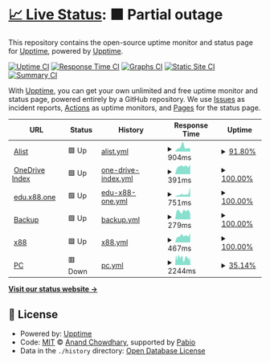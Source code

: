 # [📈 Live Status](https://demo): <!--live status--> **🟧 Partial outage**

This repository contains the open-source uptime monitor and status page for [Upptime](https://upptime.js.org), powered by [Upptime](https://github.com/upptime/upptime).

[![Uptime CI](https://github.com/lequan2909/uptime/workflows/Uptime%20CI/badge.svg)](https://github.com/lequan2909/uptime/actions?query=workflow%3A%22Uptime+CI%22)
[![Response Time CI](https://github.com/lequan2909/uptime/workflows/Response%20Time%20CI/badge.svg)](https://github.com/lequan2909/uptime/actions?query=workflow%3A%22Response+Time+CI%22)
[![Graphs CI](https://github.com/lequan2909/uptime/workflows/Graphs%20CI/badge.svg)](https://github.com/lequan2909/uptime/actions?query=workflow%3A%22Graphs+CI%22)
[![Static Site CI](https://github.com/lequan2909/uptime/workflows/Static%20Site%20CI/badge.svg)](https://github.com/lequan2909/uptime/actions?query=workflow%3A%22Static+Site+CI%22)
[![Summary CI](https://github.com/lequan2909/uptime/workflows/Summary%20CI/badge.svg)](https://github.com/lequan2909/uptime/actions?query=workflow%3A%22Summary+CI%22)

With [Upptime](https://upptime.js.org), you can get your own unlimited and free uptime monitor and status page, powered entirely by a GitHub repository. We use [Issues](https://github.com/upptime/upptime/issues) as incident reports, [Actions](https://github.com/lequan2909/uptime/actions) as uptime monitors, and [Pages](https://demo) for the status page.

<!--start: status pages-->
<!-- This summary is generated by Upptime (https://github.com/upptime/upptime) -->
<!-- Do not edit this manually, your changes will be overwritten -->
<!-- prettier-ignore -->
| URL | Status | History | Response Time | Uptime |
| --- | ------ | ------- | ------------- | ------ |
| <img alt="" src="https://icons.duckduckgo.com/ip3/dl.alisttr.top.ico" height="13"> [Alist](https://dl.alisttr.top) | 🟩 Up | [alist.yml](https://github.com/lequan2909/uptime/commits/HEAD/history/alist.yml) | <details><summary><img alt="Response time graph" src="./graphs/alist/response-time-week.png" height="20"> 904ms</summary><br><a href="https://lequan2909.github.io/uptime/history/alist"><img alt="Response time 826" src="https://img.shields.io/endpoint?url=https%3A%2F%2Fraw.githubusercontent.com%2Flequan2909%2Fuptime%2FHEAD%2Fapi%2Falist%2Fresponse-time.json"></a><br><a href="https://lequan2909.github.io/uptime/history/alist"><img alt="24-hour response time 1334" src="https://img.shields.io/endpoint?url=https%3A%2F%2Fraw.githubusercontent.com%2Flequan2909%2Fuptime%2FHEAD%2Fapi%2Falist%2Fresponse-time-day.json"></a><br><a href="https://lequan2909.github.io/uptime/history/alist"><img alt="7-day response time 904" src="https://img.shields.io/endpoint?url=https%3A%2F%2Fraw.githubusercontent.com%2Flequan2909%2Fuptime%2FHEAD%2Fapi%2Falist%2Fresponse-time-week.json"></a><br><a href="https://lequan2909.github.io/uptime/history/alist"><img alt="30-day response time 826" src="https://img.shields.io/endpoint?url=https%3A%2F%2Fraw.githubusercontent.com%2Flequan2909%2Fuptime%2FHEAD%2Fapi%2Falist%2Fresponse-time-month.json"></a><br><a href="https://lequan2909.github.io/uptime/history/alist"><img alt="1-year response time 826" src="https://img.shields.io/endpoint?url=https%3A%2F%2Fraw.githubusercontent.com%2Flequan2909%2Fuptime%2FHEAD%2Fapi%2Falist%2Fresponse-time-year.json"></a></details> | <details><summary><a href="https://lequan2909.github.io/uptime/history/alist">91.80%</a></summary><a href="https://lequan2909.github.io/uptime/history/alist"><img alt="All-time uptime 93.15%" src="https://img.shields.io/endpoint?url=https%3A%2F%2Fraw.githubusercontent.com%2Flequan2909%2Fuptime%2FHEAD%2Fapi%2Falist%2Fuptime.json"></a><br><a href="https://lequan2909.github.io/uptime/history/alist"><img alt="24-hour uptime 61.06%" src="https://img.shields.io/endpoint?url=https%3A%2F%2Fraw.githubusercontent.com%2Flequan2909%2Fuptime%2FHEAD%2Fapi%2Falist%2Fuptime-day.json"></a><br><a href="https://lequan2909.github.io/uptime/history/alist"><img alt="7-day uptime 91.80%" src="https://img.shields.io/endpoint?url=https%3A%2F%2Fraw.githubusercontent.com%2Flequan2909%2Fuptime%2FHEAD%2Fapi%2Falist%2Fuptime-week.json"></a><br><a href="https://lequan2909.github.io/uptime/history/alist"><img alt="30-day uptime 93.15%" src="https://img.shields.io/endpoint?url=https%3A%2F%2Fraw.githubusercontent.com%2Flequan2909%2Fuptime%2FHEAD%2Fapi%2Falist%2Fuptime-month.json"></a><br><a href="https://lequan2909.github.io/uptime/history/alist"><img alt="1-year uptime 93.15%" src="https://img.shields.io/endpoint?url=https%3A%2F%2Fraw.githubusercontent.com%2Flequan2909%2Fuptime%2FHEAD%2Fapi%2Falist%2Fuptime-year.json"></a></details>
| <img alt="" src="https://icons.duckduckgo.com/ip3/onedrive.alisttr.top.ico" height="13"> [OneDrive Index](https://onedrive.alisttr.top) | 🟩 Up | [one-drive-index.yml](https://github.com/lequan2909/uptime/commits/HEAD/history/one-drive-index.yml) | <details><summary><img alt="Response time graph" src="./graphs/one-drive-index/response-time-week.png" height="20"> 391ms</summary><br><a href="https://lequan2909.github.io/uptime/history/one-drive-index"><img alt="Response time 430" src="https://img.shields.io/endpoint?url=https%3A%2F%2Fraw.githubusercontent.com%2Flequan2909%2Fuptime%2FHEAD%2Fapi%2Fone-drive-index%2Fresponse-time.json"></a><br><a href="https://lequan2909.github.io/uptime/history/one-drive-index"><img alt="24-hour response time 470" src="https://img.shields.io/endpoint?url=https%3A%2F%2Fraw.githubusercontent.com%2Flequan2909%2Fuptime%2FHEAD%2Fapi%2Fone-drive-index%2Fresponse-time-day.json"></a><br><a href="https://lequan2909.github.io/uptime/history/one-drive-index"><img alt="7-day response time 391" src="https://img.shields.io/endpoint?url=https%3A%2F%2Fraw.githubusercontent.com%2Flequan2909%2Fuptime%2FHEAD%2Fapi%2Fone-drive-index%2Fresponse-time-week.json"></a><br><a href="https://lequan2909.github.io/uptime/history/one-drive-index"><img alt="30-day response time 430" src="https://img.shields.io/endpoint?url=https%3A%2F%2Fraw.githubusercontent.com%2Flequan2909%2Fuptime%2FHEAD%2Fapi%2Fone-drive-index%2Fresponse-time-month.json"></a><br><a href="https://lequan2909.github.io/uptime/history/one-drive-index"><img alt="1-year response time 430" src="https://img.shields.io/endpoint?url=https%3A%2F%2Fraw.githubusercontent.com%2Flequan2909%2Fuptime%2FHEAD%2Fapi%2Fone-drive-index%2Fresponse-time-year.json"></a></details> | <details><summary><a href="https://lequan2909.github.io/uptime/history/one-drive-index">100.00%</a></summary><a href="https://lequan2909.github.io/uptime/history/one-drive-index"><img alt="All-time uptime 100.00%" src="https://img.shields.io/endpoint?url=https%3A%2F%2Fraw.githubusercontent.com%2Flequan2909%2Fuptime%2FHEAD%2Fapi%2Fone-drive-index%2Fuptime.json"></a><br><a href="https://lequan2909.github.io/uptime/history/one-drive-index"><img alt="24-hour uptime 100.00%" src="https://img.shields.io/endpoint?url=https%3A%2F%2Fraw.githubusercontent.com%2Flequan2909%2Fuptime%2FHEAD%2Fapi%2Fone-drive-index%2Fuptime-day.json"></a><br><a href="https://lequan2909.github.io/uptime/history/one-drive-index"><img alt="7-day uptime 100.00%" src="https://img.shields.io/endpoint?url=https%3A%2F%2Fraw.githubusercontent.com%2Flequan2909%2Fuptime%2FHEAD%2Fapi%2Fone-drive-index%2Fuptime-week.json"></a><br><a href="https://lequan2909.github.io/uptime/history/one-drive-index"><img alt="30-day uptime 100.00%" src="https://img.shields.io/endpoint?url=https%3A%2F%2Fraw.githubusercontent.com%2Flequan2909%2Fuptime%2FHEAD%2Fapi%2Fone-drive-index%2Fuptime-month.json"></a><br><a href="https://lequan2909.github.io/uptime/history/one-drive-index"><img alt="1-year uptime 100.00%" src="https://img.shields.io/endpoint?url=https%3A%2F%2Fraw.githubusercontent.com%2Flequan2909%2Fuptime%2FHEAD%2Fapi%2Fone-drive-index%2Fuptime-year.json"></a></details>
| <img alt="" src="https://icons.duckduckgo.com/ip3/edu.x88.one.ico" height="13"> [edu.x88.one](https://edu.x88.one) | 🟩 Up | [edu-x88-one.yml](https://github.com/lequan2909/uptime/commits/HEAD/history/edu-x88-one.yml) | <details><summary><img alt="Response time graph" src="./graphs/edu-x88-one/response-time-week.png" height="20"> 751ms</summary><br><a href="https://lequan2909.github.io/uptime/history/edu-x88-one"><img alt="Response time 754" src="https://img.shields.io/endpoint?url=https%3A%2F%2Fraw.githubusercontent.com%2Flequan2909%2Fuptime%2FHEAD%2Fapi%2Fedu-x88-one%2Fresponse-time.json"></a><br><a href="https://lequan2909.github.io/uptime/history/edu-x88-one"><img alt="24-hour response time 2340" src="https://img.shields.io/endpoint?url=https%3A%2F%2Fraw.githubusercontent.com%2Flequan2909%2Fuptime%2FHEAD%2Fapi%2Fedu-x88-one%2Fresponse-time-day.json"></a><br><a href="https://lequan2909.github.io/uptime/history/edu-x88-one"><img alt="7-day response time 751" src="https://img.shields.io/endpoint?url=https%3A%2F%2Fraw.githubusercontent.com%2Flequan2909%2Fuptime%2FHEAD%2Fapi%2Fedu-x88-one%2Fresponse-time-week.json"></a><br><a href="https://lequan2909.github.io/uptime/history/edu-x88-one"><img alt="30-day response time 754" src="https://img.shields.io/endpoint?url=https%3A%2F%2Fraw.githubusercontent.com%2Flequan2909%2Fuptime%2FHEAD%2Fapi%2Fedu-x88-one%2Fresponse-time-month.json"></a><br><a href="https://lequan2909.github.io/uptime/history/edu-x88-one"><img alt="1-year response time 754" src="https://img.shields.io/endpoint?url=https%3A%2F%2Fraw.githubusercontent.com%2Flequan2909%2Fuptime%2FHEAD%2Fapi%2Fedu-x88-one%2Fresponse-time-year.json"></a></details> | <details><summary><a href="https://lequan2909.github.io/uptime/history/edu-x88-one">100.00%</a></summary><a href="https://lequan2909.github.io/uptime/history/edu-x88-one"><img alt="All-time uptime 100.00%" src="https://img.shields.io/endpoint?url=https%3A%2F%2Fraw.githubusercontent.com%2Flequan2909%2Fuptime%2FHEAD%2Fapi%2Fedu-x88-one%2Fuptime.json"></a><br><a href="https://lequan2909.github.io/uptime/history/edu-x88-one"><img alt="24-hour uptime 100.00%" src="https://img.shields.io/endpoint?url=https%3A%2F%2Fraw.githubusercontent.com%2Flequan2909%2Fuptime%2FHEAD%2Fapi%2Fedu-x88-one%2Fuptime-day.json"></a><br><a href="https://lequan2909.github.io/uptime/history/edu-x88-one"><img alt="7-day uptime 100.00%" src="https://img.shields.io/endpoint?url=https%3A%2F%2Fraw.githubusercontent.com%2Flequan2909%2Fuptime%2FHEAD%2Fapi%2Fedu-x88-one%2Fuptime-week.json"></a><br><a href="https://lequan2909.github.io/uptime/history/edu-x88-one"><img alt="30-day uptime 100.00%" src="https://img.shields.io/endpoint?url=https%3A%2F%2Fraw.githubusercontent.com%2Flequan2909%2Fuptime%2FHEAD%2Fapi%2Fedu-x88-one%2Fuptime-month.json"></a><br><a href="https://lequan2909.github.io/uptime/history/edu-x88-one"><img alt="1-year uptime 100.00%" src="https://img.shields.io/endpoint?url=https%3A%2F%2Fraw.githubusercontent.com%2Flequan2909%2Fuptime%2FHEAD%2Fapi%2Fedu-x88-one%2Fuptime-year.json"></a></details>
| <img alt="" src="https://icons.duckduckgo.com/ip3/alive-pen-trung27031.koyeb.app.ico" height="13"> [Backup](https://alive-pen-trung27031.koyeb.app) | 🟩 Up | [backup.yml](https://github.com/lequan2909/uptime/commits/HEAD/history/backup.yml) | <details><summary><img alt="Response time graph" src="./graphs/backup/response-time-week.png" height="20"> 279ms</summary><br><a href="https://lequan2909.github.io/uptime/history/backup"><img alt="Response time 268" src="https://img.shields.io/endpoint?url=https%3A%2F%2Fraw.githubusercontent.com%2Flequan2909%2Fuptime%2FHEAD%2Fapi%2Fbackup%2Fresponse-time.json"></a><br><a href="https://lequan2909.github.io/uptime/history/backup"><img alt="24-hour response time 209" src="https://img.shields.io/endpoint?url=https%3A%2F%2Fraw.githubusercontent.com%2Flequan2909%2Fuptime%2FHEAD%2Fapi%2Fbackup%2Fresponse-time-day.json"></a><br><a href="https://lequan2909.github.io/uptime/history/backup"><img alt="7-day response time 279" src="https://img.shields.io/endpoint?url=https%3A%2F%2Fraw.githubusercontent.com%2Flequan2909%2Fuptime%2FHEAD%2Fapi%2Fbackup%2Fresponse-time-week.json"></a><br><a href="https://lequan2909.github.io/uptime/history/backup"><img alt="30-day response time 268" src="https://img.shields.io/endpoint?url=https%3A%2F%2Fraw.githubusercontent.com%2Flequan2909%2Fuptime%2FHEAD%2Fapi%2Fbackup%2Fresponse-time-month.json"></a><br><a href="https://lequan2909.github.io/uptime/history/backup"><img alt="1-year response time 268" src="https://img.shields.io/endpoint?url=https%3A%2F%2Fraw.githubusercontent.com%2Flequan2909%2Fuptime%2FHEAD%2Fapi%2Fbackup%2Fresponse-time-year.json"></a></details> | <details><summary><a href="https://lequan2909.github.io/uptime/history/backup">100.00%</a></summary><a href="https://lequan2909.github.io/uptime/history/backup"><img alt="All-time uptime 100.00%" src="https://img.shields.io/endpoint?url=https%3A%2F%2Fraw.githubusercontent.com%2Flequan2909%2Fuptime%2FHEAD%2Fapi%2Fbackup%2Fuptime.json"></a><br><a href="https://lequan2909.github.io/uptime/history/backup"><img alt="24-hour uptime 100.00%" src="https://img.shields.io/endpoint?url=https%3A%2F%2Fraw.githubusercontent.com%2Flequan2909%2Fuptime%2FHEAD%2Fapi%2Fbackup%2Fuptime-day.json"></a><br><a href="https://lequan2909.github.io/uptime/history/backup"><img alt="7-day uptime 100.00%" src="https://img.shields.io/endpoint?url=https%3A%2F%2Fraw.githubusercontent.com%2Flequan2909%2Fuptime%2FHEAD%2Fapi%2Fbackup%2Fuptime-week.json"></a><br><a href="https://lequan2909.github.io/uptime/history/backup"><img alt="30-day uptime 100.00%" src="https://img.shields.io/endpoint?url=https%3A%2F%2Fraw.githubusercontent.com%2Flequan2909%2Fuptime%2FHEAD%2Fapi%2Fbackup%2Fuptime-month.json"></a><br><a href="https://lequan2909.github.io/uptime/history/backup"><img alt="1-year uptime 100.00%" src="https://img.shields.io/endpoint?url=https%3A%2F%2Fraw.githubusercontent.com%2Flequan2909%2Fuptime%2FHEAD%2Fapi%2Fbackup%2Fuptime-year.json"></a></details>
| <img alt="" src="https://icons.duckduckgo.com/ip3/edu.x88.one.ico" height="13"> [x88](https://edu.x88.one/) | 🟩 Up | [x88.yml](https://github.com/lequan2909/uptime/commits/HEAD/history/x88.yml) | <details><summary><img alt="Response time graph" src="./graphs/x88/response-time-week.png" height="20"> 467ms</summary><br><a href="https://lequan2909.github.io/uptime/history/x88"><img alt="Response time 468" src="https://img.shields.io/endpoint?url=https%3A%2F%2Fraw.githubusercontent.com%2Flequan2909%2Fuptime%2FHEAD%2Fapi%2Fx88%2Fresponse-time.json"></a><br><a href="https://lequan2909.github.io/uptime/history/x88"><img alt="24-hour response time 630" src="https://img.shields.io/endpoint?url=https%3A%2F%2Fraw.githubusercontent.com%2Flequan2909%2Fuptime%2FHEAD%2Fapi%2Fx88%2Fresponse-time-day.json"></a><br><a href="https://lequan2909.github.io/uptime/history/x88"><img alt="7-day response time 467" src="https://img.shields.io/endpoint?url=https%3A%2F%2Fraw.githubusercontent.com%2Flequan2909%2Fuptime%2FHEAD%2Fapi%2Fx88%2Fresponse-time-week.json"></a><br><a href="https://lequan2909.github.io/uptime/history/x88"><img alt="30-day response time 468" src="https://img.shields.io/endpoint?url=https%3A%2F%2Fraw.githubusercontent.com%2Flequan2909%2Fuptime%2FHEAD%2Fapi%2Fx88%2Fresponse-time-month.json"></a><br><a href="https://lequan2909.github.io/uptime/history/x88"><img alt="1-year response time 468" src="https://img.shields.io/endpoint?url=https%3A%2F%2Fraw.githubusercontent.com%2Flequan2909%2Fuptime%2FHEAD%2Fapi%2Fx88%2Fresponse-time-year.json"></a></details> | <details><summary><a href="https://lequan2909.github.io/uptime/history/x88">100.00%</a></summary><a href="https://lequan2909.github.io/uptime/history/x88"><img alt="All-time uptime 100.00%" src="https://img.shields.io/endpoint?url=https%3A%2F%2Fraw.githubusercontent.com%2Flequan2909%2Fuptime%2FHEAD%2Fapi%2Fx88%2Fuptime.json"></a><br><a href="https://lequan2909.github.io/uptime/history/x88"><img alt="24-hour uptime 100.00%" src="https://img.shields.io/endpoint?url=https%3A%2F%2Fraw.githubusercontent.com%2Flequan2909%2Fuptime%2FHEAD%2Fapi%2Fx88%2Fuptime-day.json"></a><br><a href="https://lequan2909.github.io/uptime/history/x88"><img alt="7-day uptime 100.00%" src="https://img.shields.io/endpoint?url=https%3A%2F%2Fraw.githubusercontent.com%2Flequan2909%2Fuptime%2FHEAD%2Fapi%2Fx88%2Fuptime-week.json"></a><br><a href="https://lequan2909.github.io/uptime/history/x88"><img alt="30-day uptime 100.00%" src="https://img.shields.io/endpoint?url=https%3A%2F%2Fraw.githubusercontent.com%2Flequan2909%2Fuptime%2FHEAD%2Fapi%2Fx88%2Fuptime-month.json"></a><br><a href="https://lequan2909.github.io/uptime/history/x88"><img alt="1-year uptime 100.00%" src="https://img.shields.io/endpoint?url=https%3A%2F%2Fraw.githubusercontent.com%2Flequan2909%2Fuptime%2FHEAD%2Fapi%2Fx88%2Fuptime-year.json"></a></details>
| <img alt="" src="https://icons.duckduckgo.com/ip3/pc.tailb415a.ts.net.ico" height="13"> [PC](https://pc.tailb415a.ts.net) | 🟥 Down | [pc.yml](https://github.com/lequan2909/uptime/commits/HEAD/history/pc.yml) | <details><summary><img alt="Response time graph" src="./graphs/pc/response-time-week.png" height="20"> 2244ms</summary><br><a href="https://lequan2909.github.io/uptime/history/pc"><img alt="Response time 2157" src="https://img.shields.io/endpoint?url=https%3A%2F%2Fraw.githubusercontent.com%2Flequan2909%2Fuptime%2FHEAD%2Fapi%2Fpc%2Fresponse-time.json"></a><br><a href="https://lequan2909.github.io/uptime/history/pc"><img alt="24-hour response time 3239" src="https://img.shields.io/endpoint?url=https%3A%2F%2Fraw.githubusercontent.com%2Flequan2909%2Fuptime%2FHEAD%2Fapi%2Fpc%2Fresponse-time-day.json"></a><br><a href="https://lequan2909.github.io/uptime/history/pc"><img alt="7-day response time 2244" src="https://img.shields.io/endpoint?url=https%3A%2F%2Fraw.githubusercontent.com%2Flequan2909%2Fuptime%2FHEAD%2Fapi%2Fpc%2Fresponse-time-week.json"></a><br><a href="https://lequan2909.github.io/uptime/history/pc"><img alt="30-day response time 2157" src="https://img.shields.io/endpoint?url=https%3A%2F%2Fraw.githubusercontent.com%2Flequan2909%2Fuptime%2FHEAD%2Fapi%2Fpc%2Fresponse-time-month.json"></a><br><a href="https://lequan2909.github.io/uptime/history/pc"><img alt="1-year response time 2157" src="https://img.shields.io/endpoint?url=https%3A%2F%2Fraw.githubusercontent.com%2Flequan2909%2Fuptime%2FHEAD%2Fapi%2Fpc%2Fresponse-time-year.json"></a></details> | <details><summary><a href="https://lequan2909.github.io/uptime/history/pc">35.14%</a></summary><a href="https://lequan2909.github.io/uptime/history/pc"><img alt="All-time uptime 39.85%" src="https://img.shields.io/endpoint?url=https%3A%2F%2Fraw.githubusercontent.com%2Flequan2909%2Fuptime%2FHEAD%2Fapi%2Fpc%2Fuptime.json"></a><br><a href="https://lequan2909.github.io/uptime/history/pc"><img alt="24-hour uptime 26.68%" src="https://img.shields.io/endpoint?url=https%3A%2F%2Fraw.githubusercontent.com%2Flequan2909%2Fuptime%2FHEAD%2Fapi%2Fpc%2Fuptime-day.json"></a><br><a href="https://lequan2909.github.io/uptime/history/pc"><img alt="7-day uptime 35.14%" src="https://img.shields.io/endpoint?url=https%3A%2F%2Fraw.githubusercontent.com%2Flequan2909%2Fuptime%2FHEAD%2Fapi%2Fpc%2Fuptime-week.json"></a><br><a href="https://lequan2909.github.io/uptime/history/pc"><img alt="30-day uptime 39.85%" src="https://img.shields.io/endpoint?url=https%3A%2F%2Fraw.githubusercontent.com%2Flequan2909%2Fuptime%2FHEAD%2Fapi%2Fpc%2Fuptime-month.json"></a><br><a href="https://lequan2909.github.io/uptime/history/pc"><img alt="1-year uptime 39.85%" src="https://img.shields.io/endpoint?url=https%3A%2F%2Fraw.githubusercontent.com%2Flequan2909%2Fuptime%2FHEAD%2Fapi%2Fpc%2Fuptime-year.json"></a></details>

<!--end: status pages-->

[**Visit our status website →**](https://demo)

## 📄 License

- Powered by: [Upptime](https://github.com/upptime/upptime)
- Code: [MIT](./LICENSE) © [Anand Chowdhary](https://anandchowdhary.com), supported by [Pabio](https://pabio.com)
- Data in the `./history` directory: [Open Database License](https://opendatacommons.org/licenses/odbl/1-0/)
